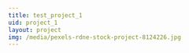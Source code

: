 ```yaml
---
title: test_project_1
uid: project_1
layout: project
img: /media/pexels-rdne-stock-project-8124226.jpg
---
```


